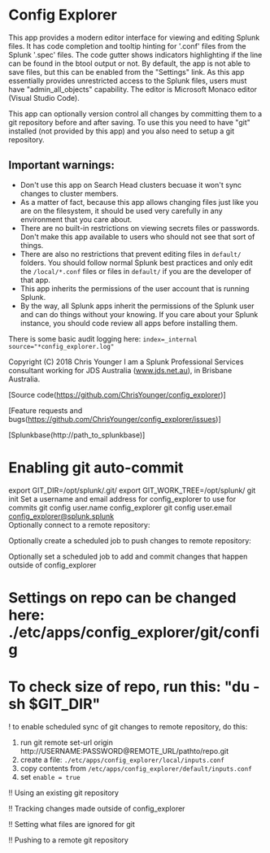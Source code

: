 # Config Explorer
 
This app provides a modern editor interface for viewing and editing Splunk files. It has code completion and 
tooltip hinting for '.conf' files from the Splunk '.spec' files. The code gutter shows indicators highlighting if
the line can be found in the btool output or not.  By default, the app is not able to save files, but this can
be enabled from the "Settings" link. As this app essentially provides unrestricted access to the Splunk files, 
users must have "admin_all_objects" capability. The editor is Microsoft Monaco editor (Visual Studio Code).

This app can optionally version control all changes by committing them to a git repository before and after 
saving. To use this you need to have "git" installed (not provided by this app) and you also need to setup 
a git repository.
  
   
## Important warnings:

* Don't use this app on Search Head clusters becuase it won't sync changes to cluster members. 
* As a matter of fact, because this app allows changing files just like you are on the filesystem, it should be 
used very carefully in any environment that you care about. 
* There are no built-in restrictions on viewing secrets files or passwords. Don't make this app available to 
users who should not see that sort of things.
* There are also no restrictions that prevent editing files in `default/` folders. You should follow normal Splunk 
best practices and only edit the `/local/*.conf` files or files in `default/` if you are the developer of that app.
* This app inherits the permissions of the user account that is running Splunk.
* By the way, all Splunk apps inherit the permissions of the Splunk user and can do things without your knowing. If 
you care about your Splunk instance, you should code review all apps before installing them.


There is some basic audit logging here: `index=_internal source="*config_explorer.log"`


Copyright (C) 2018 Chris Younger
I am a Splunk Professional Services consultant working for JDS Australia (www.jds.net.au), in Brisbane Australia. 


[Source code(https://github.com/ChrisYounger/config_explorer)] 

[Feature requests and bugs(https://github.com/ChrisYounger/config_explorer/issues)] 

[Splunkbase(http://path_to_splunkbase)]


  
# Enabling git auto-commit
export GIT_DIR=/opt/splunk/.git/
export GIT_WORK_TREE=/opt/splunk/
git init
Set a username and email address for config_explorer to use for commits
git config user.name config_explorer
git config user.email config_explorer@splunk.splunk  
Optionally connect to a remote repository:

Optionally create a scheduled job to push changes to remote repository:

Optionally set a scheduled job to add and commit changes that happen outside of  config_explorer

# Settings on repo can be changed here: ./etc/apps/config_explorer/git/config

# To check size of repo, run this: "du -sh $GIT_DIR"

! to enable scheduled sync of git changes to remote repository, do this:
1. run git remote set-url origin http://USERNAME:PASSWORD@REMOTE_URL/pathto/repo.git
2. create a file: `./etc/apps/config_explorer/local/inputs.conf`
3. copy contents from `/etc/apps/config_explorer/default/inputs.conf`
4. set `enable = true`


!! Using an existing git repository

!! Tracking changes made outside of config_explorer

!! Setting what files are ignored for git

!! Pushing to a remote git repository
